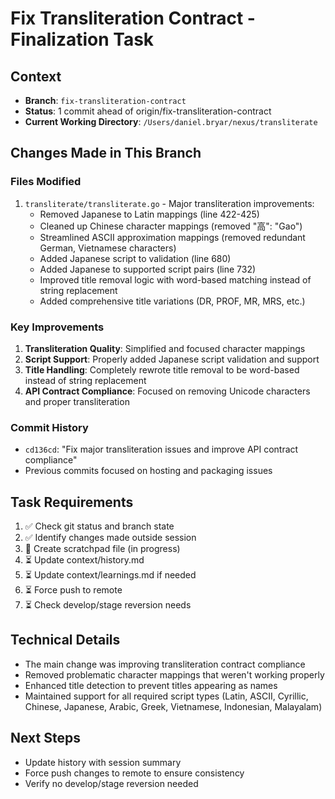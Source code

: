 # Fix Transliteration Contract - Finalization Task

## Context
- **Branch**: `fix-transliteration-contract`
- **Status**: 1 commit ahead of origin/fix-transliteration-contract
- **Current Working Directory**: `/Users/daniel.bryar/nexus/transliterate`

## Changes Made in This Branch

### Files Modified
1. `transliterate/transliterate.go` - Major transliteration improvements:
   - Removed Japanese to Latin mappings (line 422-425)
   - Cleaned up Chinese character mappings (removed "高": "Gao")
   - Streamlined ASCII approximation mappings (removed redundant German, Vietnamese characters)
   - Added Japanese script to validation (line 680)
   - Added Japanese to supported script pairs (line 732)
   - Improved title removal logic with word-based matching instead of string replacement
   - Added comprehensive title variations (DR, PROF, MR, MRS, etc.)

### Key Improvements
1. **Transliteration Quality**: Simplified and focused character mappings
2. **Script Support**: Properly added Japanese script validation and support
3. **Title Handling**: Completely rewrote title removal to be word-based instead of string replacement
4. **API Contract Compliance**: Focused on removing Unicode characters and proper transliteration

### Commit History
- `cd136cd`: "Fix major transliteration issues and improve API contract compliance"
- Previous commits focused on hosting and packaging issues

## Task Requirements
1. ✅ Check git status and branch state
2. ✅ Identify changes made outside session
3. 🔄 Create scratchpad file (in progress)
4. ⏳ Update context/history.md
5. ⏳ Update context/learnings.md if needed
6. ⏳ Force push to remote
7. ⏳ Check develop/stage reversion needs

## Technical Details
- The main change was improving transliteration contract compliance
- Removed problematic character mappings that weren't working properly
- Enhanced title detection to prevent titles appearing as names
- Maintained support for all required script types (Latin, ASCII, Cyrillic, Chinese, Japanese, Arabic, Greek, Vietnamese, Indonesian, Malayalam)

## Next Steps
- Update history with session summary
- Force push changes to remote to ensure consistency
- Verify no develop/stage reversion needed